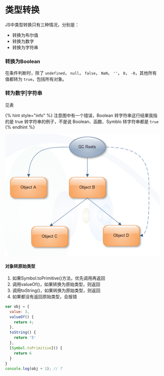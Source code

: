# 类型转换

JS中类型转换只有三种情况，分别是：

* 转换为布尔值
* 转换为数字
* 转换为字符串

### 转换为Boolean

在条件判断时，除了 `undefined`， `null`， `false`， `NaN`， `''`， `0`， `-0`，其他所有值都转为 `true`，包括所有对象。

### 转为数字\|字符串

见表

{% hint style="info" %}
注意图中有一个错误，Boolean 转字符串这行结果我指的是 true 转字符串的例子，不是说 Boolean、函数、Symblo 转字符串都是 `true`
{% endhint %}

![](../.gitbook/assets/image%20%2875%29.png)

#### 对象转原始类型

1. 如果Symbol.toPrimitive\(\)方法，优先调用再返回
2. 调用valueOf\(\)，如果转换为原始类型，则返回
3. 调用toString\(\)，如果转换为原始类型，则返回
4. 如果都没有返回原始类型，会报错

```javascript
var obj = {
  value: 3,
  valueOf() {
    return 4;
  },
  toString() {
    return '5'
  },
  [Symbol.toPrimitive]() {
    return 6
  }
}
console.log(obj + 1); // 7
```

